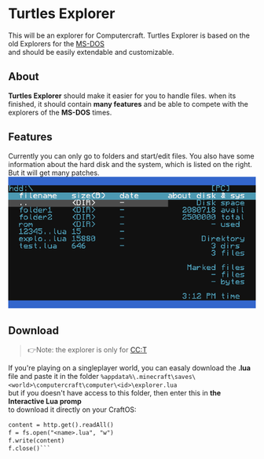 # Turtles Explorer
This will be an explorer for Computercraft. Turtles Explorer is based on the old Explorers for the [MS-DOS](https://de.wikipedia.org/wiki/MS-DOS)  
and should be easily extendable and customizable.

About
-----
**Turtles Explorer** should make it easier for you to handle files.
when its finished, it should contain **many features** and be able to compete with the explorers of the **MS-DOS** times.

Features
--------
Currently you can only go to folders and start/edit files.
You also have some information about the hard disk and the system, which is listed on the right.
But it will get many patches.
![Alt Text](/example.png "Screenshot of Turtles Explorer")

Download
--------
> 👉Note: the explorer is only for [CC:T](https://github.com/SquidDev-CC/CC-Tweaked)

If you're playing on a singleplayer world, you can easaly download the **.lua** 
file and paste it in the folder `%appdata%\.minecraft\saves\<world>\computercraft\computer\<id>\explorer.lua`  
but if you doesn't have access to this folder, then enter this in **the Interactive Lua promp**  
to download it directly on your CraftOS:

```domain = "raw.github.com/1Turtle/Turtles-Explorer-for-CC-T/NotReady/explorer-<VERSION>.lua"
content = http.get().readAll()
f = fs.open("<name>.lua", "w")
f.write(content)
f.close()```
